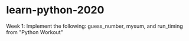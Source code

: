 # learn-python-2020

Week 1: Implement the following: guess_number, mysum, and run_timing from "Python Workout"
